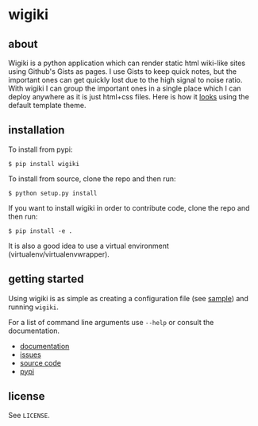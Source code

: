 # wigiki

## about

Wigiki is a python application which can render static html wiki-like 
sites using Github's Gists as pages. I use Gists to keep quick notes, but
the important ones can get quickly lost due to the high signal to noise
ratio. With wigiki I can group the important ones in a single place which
I can deploy anywhere as it is just html+css files. Here is how it
[looks][site-sample] using the default template theme.


## installation

To install from pypi:
```
$ pip install wigiki
```

To install from source, clone the repo and then run:

```
$ python setup.py install
```

If you want to install wigiki in order to contribute code, clone
the repo and then run:

```
$ pip install -e .
```

It is also a good idea to use a virtual environment (virtualenv/virtualenvwrapper).

## getting started

Using wigiki is as simple as creating a configuration file (see [sample][cfg-sample])
and running `wigiki`.

For a list of command line arguments use `--help` or consult the documentation.

* [documentation][gh-docs]
* [issues][gh-issues]
* [source code][gh-source]
* [pypi][pypi]


## license

See `LICENSE`.

[gh-docs]: http://tlatsas.github.io/wigiki/
[gh-issues]: https://github.com/tlatsas/wigiki/issues
[gh-source]: https://github.com/tlatsas/wigiki
[cfg-sample]: https://github.com/tlatsas/wigiki/blob/master/config.json.sample
[site-sample]: https://dl.kodama.gr/notes
[pypi]: https://pypi.python.org/pypi/wigiki
